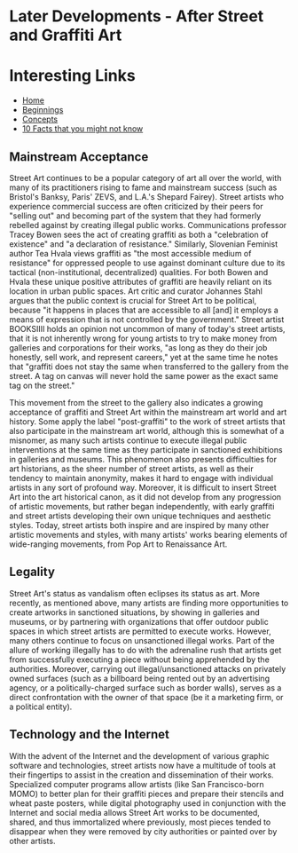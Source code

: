 # Later Developments - After Street and Graffiti Art

# Interesting Links
- [Home](index.md)
- [Beginnings](./pages/1_Beginnings.md)
- [Concepts](./pages/2_Concepts.md)
- [10 Facts that you might not know](./pages/10_Facts_Graffiti.md)

## Mainstream Acceptance
Street Art continues to be a popular category of art all over the world, with many of its practitioners rising to fame and mainstream success (such as Bristol's Banksy, Paris' ZEVS, and L.A.'s Shepard Fairey). Street artists who experience commercial success are often criticized by their peers for "selling out" and becoming part of the system that they had formerly rebelled against by creating illegal public works. Communications professor Tracey Bowen sees the act of creating graffiti as both a "celebration of existence" and "a declaration of resistance." Similarly, Slovenian Feminist author Tea Hvala views graffiti as "the most accessible medium of resistance" for oppressed people to use against dominant culture due to its tactical (non-institutional, decentralized) qualities. For both Bowen and Hvala these unique positive attributes of graffiti are heavily reliant on its location in urban public spaces. Art critic and curator Johannes Stahl argues that the public context is crucial for Street Art to be political, because "it happens in places that are accessible to all [and] it employs a means of expression that is not controlled by the government." Street artist BOOKSIIII holds an opinion not uncommon of many of today's street artists, that it is not inherently wrong for young artists to try to make money from galleries and corporations for their works, "as long as they do their job honestly, sell work, and represent careers," yet at the same time he notes that "graffiti does not stay the same when transferred to the gallery from the street. A tag on canvas will never hold the same power as the exact same tag on the street."

This movement from the street to the gallery also indicates a growing acceptance of graffiti and Street Art within the mainstream art world and art history. Some apply the label "post-graffiti" to the work of street artists that also participate in the mainstream art world, although this is somewhat of a misnomer, as many such artists continue to execute illegal public interventions at the same time as they participate in sanctioned exhibitions in galleries and museums. This phenomenon also presents difficulties for art historians, as the sheer number of street artists, as well as their tendency to maintain anonymity, makes it hard to engage with individual artists in any sort of profound way. Moreover, it is difficult to insert Street Art into the art historical canon, as it did not develop from any progression of artistic movements, but rather began independently, with early graffiti and street artists developing their own unique techniques and aesthetic styles. Today, street artists both inspire and are inspired by many other artistic movements and styles, with many artists' works bearing elements of wide-ranging movements, from Pop Art to Renaissance Art.

## Legality
Street Art's status as vandalism often eclipses its status as art. More recently, as mentioned above, many artists are finding more opportunities to create artworks in sanctioned situations, by showing in galleries and museums, or by partnering with organizations that offer outdoor public spaces in which street artists are permitted to execute works. However, many others continue to focus on unsanctioned illegal works. Part of the allure of working illegally has to do with the adrenaline rush that artists get from successfully executing a piece without being apprehended by the authorities. Moreover, carrying out illegal/unsanctioned attacks on privately owned surfaces (such as a billboard being rented out by an advertising agency, or a politically-charged surface such as border walls), serves as a direct confrontation with the owner of that space (be it a marketing firm, or a political entity).

## Technology and the Internet
With the advent of the Internet and the development of various graphic software and technologies, street artists now have a multitude of tools at their fingertips to assist in the creation and dissemination of their works. Specialized computer programs allow artists (like San Francisco-born MOMO) to better plan for their graffiti pieces and prepare their stencils and wheat paste posters, while digital photography used in conjunction with the Internet and social media allows Street Art works to be documented, shared, and thus immortalized where previously, most pieces tended to disappear when they were removed by city authorities or painted over by other artists.